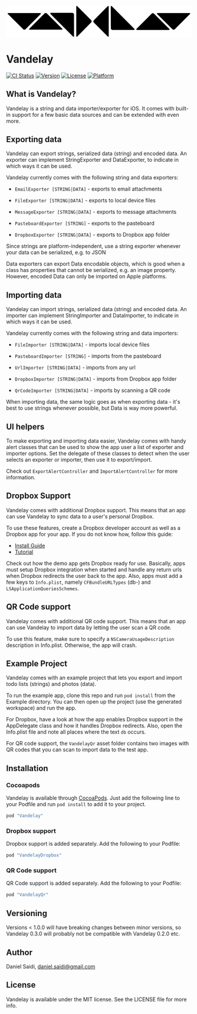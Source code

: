 ![Vandelay logo](Assets/logo-900.png "Vandelay")

# Vandelay

[![CI Status](http://img.shields.io/travis/danielsaidi/Vandelay.svg?style=flat)](https://travis-ci.org/danielsaidi/Vandelay)
[![Version](https://img.shields.io/cocoapods/v/Vandelay.svg?style=flat)](http://cocoapods.org/pods/Vandelay)
[![License](https://img.shields.io/cocoapods/l/Vandelay.svg?style=flat)](http://cocoapods.org/pods/Vandelay)
[![Platform](https://img.shields.io/cocoapods/p/Vandelay.svg?style=flat)](http://cocoapods.org/pods/Vandelay)


## What is Vandelay?

Vandelay is a string and data importer/exporter for iOS. It comes with
built-in support for a few basic data sources and can be extended with
even more.



## Exporting data

Vandelay can export strings, serialized data (string) and encoded data. 
An exporter can implement StringExporter and DataExporter, to indicate
in which ways it can be used.

Vandelay currently comes with the following string and data exporters:

- `EmailExporter [STRING|DATA]` - exports to email attachments
- `FileExporter [STRING|DATA]` - exports to local device files
- `MessageExporter [STRING|DATA]` - exports to message attachments
- `PasteboardExporter [STRING]` - exports to the pasteboard

- `DropboxExporter [STRING|DATA]` - exports to Dropbox app folder

Since strings are platform-independent, use a string exporter whenever
your data can be serialized, e.g. to JSON

Data exporters can export Data encodable objects, which is good when a
class has properties that cannot be serialized, e.g. an image property.
However, encoded Data can only be imported on Apple platforms.



## Importing data

Vandelay can import strings, serialized data (string) and encoded data. 
An importer can implement StringImporter and DataImporter, to indicate
in which ways it can be used.

Vandelay currently comes with the following string and data importers:

- `FileImporter [STRING|DATA]` - imports local device files
- `PasteboardImporter [STRING]` - imports from the pasteboard
- `UrlImporter [STRING|DATA]` - imports from any url

- `DropboxImporter [STRING|DATA]` - imports from Dropbox app folder

- `QrCodeImporter [STRING|DATA]` - imports by scanning a QR code

When importing data, the same logic goes as when exporting data - it's
best to use strings whenever possible, but Data is way more powerful.



## UI helpers

To make exporting and importing data easier, Vandelay comes with handy
alert classes that can be used to show the app user a list of exporter
and importer options. Set the delegate of these classes to detect when
the user selects an exporter or importer, then use it to export/import.

Check out `ExportAlertController` and `ImportAlertController` for more
information.



## Dropbox Support

Vandelay comes with additional Dropbox support. This means that an app
can use Vandelay to sync data to a user's personal Dropbox.

To use these features, create a Dropbox developer account as well as a
Dropbox app for your app. If you do not know how, follow this guide:

- [Install Guide](https://www.dropbox.com/developers/documentation/swift#install)
- [Tutorial](https://www.dropbox.com/developers/documentation/swift#tutorial)

Check out how the demo app gets Dropbox ready for use. Basically, apps
must setup Dropbox integration when started and handle any return urls
when Dropbox redirects the user back to the app. Also, apps must add a
few keys to `Info.plist`, namely `CFBundleURLTypes` (db-<APP KEY>) and 
`LSApplicationQueriesSchemes`.



## QR Code support

Vandelay comes with additional QR code support. This means that an app
can use Vandelay to import data by letting the user scan a QR code.

To use this feature, make sure to specify a `NSCameraUsageDescription`
description in Info.plist. Otherwise, the app will crash.



## Example Project

Vandelay comes with an example project that lets you export and import
todo lists (strings) and photos (data).

To run the example app, clone this repo and run `pod install` from the
Example directory. You can then open up the project (use the generated
workspace) and run the app.

For Dropbox, have a look at how the app enables Dropbox support in the
AppDelegate class and how it handles Dropbox redirects. Also, open the
Info.plist file and note all places where the text `db` occurs.

For QR code support, the `VandelayQr` asset folder contains two images
with QR codes that you can scan to import data to the test app.



## Installation


### Cocoapods

Vandelay is available through [CocoaPods](http://cocoapods.org/). Just
add the following line to your Podfile and run `pod install` to add it
to your project.

```ruby
pod "Vandelay"
```


### Dropbox support

Dropbox support is added separately. Add the following to your Podfile:

```ruby
pod "VandelayDropbox"
```


### QR Code support

QR Code support is added separately. Add the following to your Podfile:

```ruby
pod "VandelayQr"
```



## Versioning

Versions < 1.0.0 will have breaking changes between minor versions, so
Vandelay 0.3.0 will probably not be compatible with Vandelay 0.2.0 etc.



## Author

Daniel Saidi, daniel.saidi@gmail.com



## License

Vandelay is available under the MIT license. See the LICENSE file for more info.

